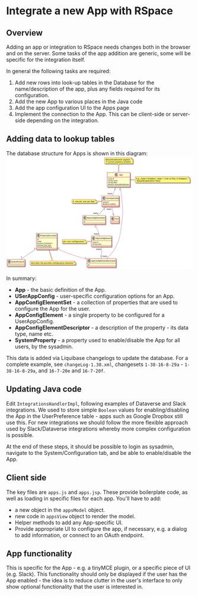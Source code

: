 # Integrate a new App with RSpace

## Overview
Adding an app or integration to RSpace needs changes both in the browser
and on the server. Some tasks of the app addition are generic, some will
be specific for the integration itself.   

In general the following tasks are required:
1. Add new rows into look-up tables in the Database for the name/description
   of the app, plus any fields required for its configuration.
2. Add the new App to various places in the Java code
3. Add the app configuration UI to the Apps page
4. Implement the connection to the App. This can be client-side or
   server-side depending on the integration.

## Adding data to lookup tables

The database structure for Apps is shown in this diagram:
![App table UML](images/AppConfig.png)

In summary:
- **App** - the basic definition of the App.
- **USerAppConfig** - user-specific configuration options for an App.
- **AppConfigElementSet** - a collection of properties that are used to
  configure the App for the user.
- **AppConfigElement** - a single property to be configured for a UserAppConfig.
- **AppConfigElementDescriptor** - a description of the property - its data
  type, name etc.
- **SystemProperty** - a property used to enable/disable the App for all users,
  by the sysadmin.

This data is added via Liquibase changelogs to update the database.
For a complete example, see `changeLog-1.38.xml`, changesets
`1-38-16-8-29a` - `1-38-16-8-29a`, and `16-7-20e` and `16-7-20f`.

## Updating Java code

Edit `IntegrationsHandlerImpl`, following examples of Dataverse and Slack
integrations. We used to store simple `Boolean` values for enabling/disabling
the App in the UserPreference table - apps such as Google Dropbox still
use this. For new integrations we should follow the more flexible approach
used by Slack/Dataverse integrations whereby more complex configuration
is possible.

At the end of these steps, it should be possible to login as sysadmin,
navigate to the System/Configuration tab, and be able to enable/disable the App. 

## Client side

The key files are `apps.js` and `apps.jsp`. These provide boilerplate code,
as well as loading in specific files for each app. You'll have to add:
- a new object in the `appsModel` object.
- new code in `appsView` object to render the model. 
- Helper methods to add any App-specific UI.
- Provide appropriate UI to configure the app, if necessary, e.g. a
  dialog to add information, or connect to an OAuth endpoint.

## App functionality

This is specific for the App - e.g. a tinyMCE plugin, or a specific piece
of UI (e.g. Slack). This functionality should only be displayed if the
user has the App enabled - the idea is to reduce clutter in the user's
interface to only show optional functionality that the user is interested in.

